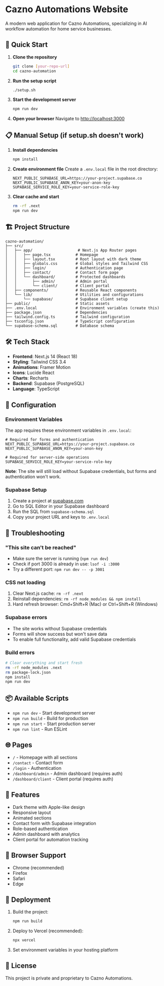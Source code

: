 # Cazno Automations Website

A modern web application for Cazno Automations, specializing in AI workflow automation for home service businesses.

## 🚀 Quick Start

1. **Clone the repository**
   ```bash
   git clone [your-repo-url]
   cd cazno-automation
   ```

2. **Run the setup script**
   ```bash
   ./setup.sh
   ```

3. **Start the development server**
   ```bash
   npm run dev
   ```

4. **Open your browser**
   Navigate to [http://localhost:3000](http://localhost:3000)

## 📋 Manual Setup (if setup.sh doesn't work)

1. **Install dependencies**
   ```bash
   npm install
   ```

2. **Create environment file**
   Create a `.env.local` file in the root directory:
   ```env
   NEXT_PUBLIC_SUPABASE_URL=https://your-project.supabase.co
   NEXT_PUBLIC_SUPABASE_ANON_KEY=your-anon-key
   SUPABASE_SERVICE_ROLE_KEY=your-service-role-key
   ```

3. **Clear cache and start**
   ```bash
   rm -rf .next
   npm run dev
   ```

## 🏗️ Project Structure

```
cazno-automation/
├── src/
│   ├── app/                    # Next.js App Router pages
│   │   ├── page.tsx           # Homepage
│   │   ├── layout.tsx         # Root layout with dark theme
│   │   ├── globals.css        # Global styles and Tailwind CSS
│   │   ├── login/             # Authentication page
│   │   ├── contact/           # Contact form page
│   │   └── dashboard/         # Protected dashboards
│   │       ├── admin/         # Admin portal
│   │       └── client/        # Client portal
│   ├── components/            # Reusable React components
│   └── lib/                   # Utilities and configurations
│       └── supabase/          # Supabase client setup
├── public/                    # Static assets
├── .env.local                 # Environment variables (create this)
├── package.json               # Dependencies
├── tailwind.config.ts         # Tailwind configuration
├── tsconfig.json              # TypeScript configuration
└── supabase-schema.sql        # Database schema
```

## 🛠️ Tech Stack

- **Frontend**: Next.js 14 (React 18)
- **Styling**: Tailwind CSS 3.4
- **Animations**: Framer Motion
- **Icons**: Lucide React
- **Charts**: Recharts
- **Backend**: Supabase (PostgreSQL)
- **Language**: TypeScript

## 🔧 Configuration

### Environment Variables

The app requires these environment variables in `.env.local`:

```env
# Required for forms and authentication
NEXT_PUBLIC_SUPABASE_URL=https://your-project.supabase.co
NEXT_PUBLIC_SUPABASE_ANON_KEY=your-anon-key

# Required for server-side operations
SUPABASE_SERVICE_ROLE_KEY=your-service-role-key
```

**Note**: The site will still load without Supabase credentials, but forms and authentication won't work.

### Supabase Setup

1. Create a project at [supabase.com](https://supabase.com)
2. Go to SQL Editor in your Supabase dashboard
3. Run the SQL from `supabase-schema.sql`
4. Copy your project URL and keys to `.env.local`

## 🚨 Troubleshooting

### "This site can't be reached"
- Make sure the server is running (`npm run dev`)
- Check if port 3000 is already in use: `lsof -i :3000`
- Try a different port: `npm run dev -- -p 3001`

### CSS not loading
1. Clear Next.js cache: `rm -rf .next`
2. Reinstall dependencies: `rm -rf node_modules && npm install`
3. Hard refresh browser: Cmd+Shift+R (Mac) or Ctrl+Shift+R (Windows)

### Supabase errors
- The site works without Supabase credentials
- Forms will show success but won't save data
- To enable full functionality, add valid Supabase credentials

### Build errors
```bash
# Clear everything and start fresh
rm -rf node_modules .next
rm package-lock.json
npm install
npm run dev
```

## 📦 Available Scripts

- `npm run dev` - Start development server
- `npm run build` - Build for production
- `npm run start` - Start production server
- `npm run lint` - Run ESLint

## 🌐 Pages

- `/` - Homepage with all sections
- `/contact` - Contact form
- `/login` - Authentication
- `/dashboard/admin` - Admin dashboard (requires auth)
- `/dashboard/client` - Client portal (requires auth)

## 🎨 Features

- Dark theme with Apple-like design
- Responsive layout
- Animated sections
- Contact form with Supabase integration
- Role-based authentication
- Admin dashboard with analytics
- Client portal for automation tracking

## 📱 Browser Support

- Chrome (recommended)
- Firefox
- Safari
- Edge

## 🚀 Deployment

1. Build the project:
   ```bash
   npm run build
   ```

2. Deploy to Vercel (recommended):
   ```bash
   npx vercel
   ```

3. Set environment variables in your hosting platform

## 📄 License

This project is private and proprietary to Cazno Automations.